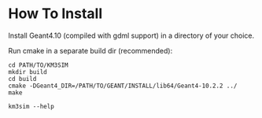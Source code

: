 How To Install
==============

Install Geant4.10 (compiled with gdml support) in a directory of your choice.

Run cmake in a separate build dir (recommended):
    
    cd PATH/TO/KM3SIM
    mkdir build
    cd build
    cmake -DGeant4_DIR=/PATH/TO/GEANT/INSTALL/lib64/Geant4-10.2.2 ../
    make

    km3sim --help